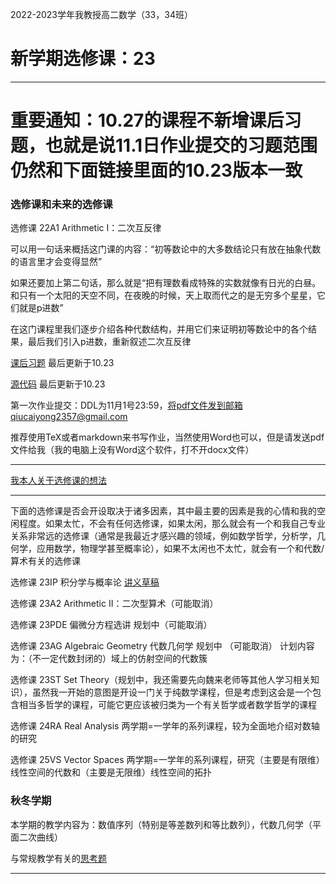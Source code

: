 2022-2023学年我教授高二数学（33，34班）

# 新学期选修课：23

------

# 重要通知：10.27的课程不新增课后习题，也就是说11.1日作业提交的习题范围仍然和下面链接里面的10.23版本一致

### 选修课和未来的选修课

选修课 22A1 Arithmetic I：二次互反律

可以用一句话来概括这门课的内容：“初等数论中的大多数结论只有放在抽象代数的语言里才会变得显然”

如果还要加上第二句话，那么就是“把有理数看成特殊的实数就像有日光的白昼。和只有一个太阳的天空不同，在夜晚的时候，天上取而代之的是无穷多个星星，它们就是p进数”

在这门课程里我们逐步介绍各种代数结构，并用它们来证明初等数论中的各个结果，最后我们引入p进数，重新叙述二次互反律

[课后习题](https://qiuszms.github.io/22A1.pdf) 
最后更新于10.23

[源代码](https://qiuszms.github.io/22A1.tex)
最后更新于10.23

第一次作业提交：DDL为11月1号23:59，将pdf文件发到邮箱qiucaiyong2357@gmail.com

推荐使用TeX或者markdown来书写作业，当然使用Word也可以，但是请发送pdf文件给我（我的电脑上没有Word这个软件，打不开docx文件）

------

[我本人关于选修课的想法](https://qiuszms.github.io/course_thoughts)

------

下面的选修课是否会开设取决于诸多因素，其中最主要的因素是我的心情和我的空闲程度。如果太忙，不会有任何选修课，如果太闲，那么就会有一个和我自己专业关系非常远的选修课（通常是我最近才感兴趣的领域，例如数学哲学，分析学，几何学，应用数学，物理学甚至概率论），如果不太闲也不太忙，就会有一个和代数/算术有关的选修课

选修课 23IP 积分学与概率论 [讲义草稿](https://qiuszms.github.io/23IP.pdf)

选修课 23A2 Arithmetic II：二次型算术（可能取消）

选修课 23PDE 偏微分方程选讲 规划中（可能取消）

选修课 23AG Algebraic Geometry 代数几何学 规划中 （可能取消）
计划内容为：（不一定代数封闭的）域上的仿射空间的代数簇

选修课 23ST Set Theory（规划中，我还需要先向魏来老师等其他人学习相关知识），虽然我一开始的意图是开设一门关于纯数学课程，但是考虑到这会是一个包含相当多哲学的课程，可能它更应该被归类为一个有关哲学或者数学哲学的课程

选修课 24RA Real Analysis 两学期=一学年的系列课程，较为全面地介绍对数轴的研究

选修课 25VS Vector Spaces 两学期=一学年的系列课程，研究（主要是有限维）线性空间的代数和（主要是无限维）线性空间的拓扑

### 秋冬学期

本学期的教学内容为：数值序列（特别是等差数列和等比数列），代数几何学（平面二次曲线）

与常规教学有关的[思考题](https://qiuszms.github.io/2022-2023_Extra_Problems.pdf)

------
